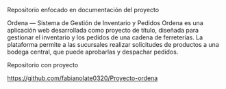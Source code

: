 Repositorio enfocado en documentación del proyecto

Ordena — Sistema de Gestión de Inventario y Pedidos
Ordena es una aplicación web desarrollada como proyecto de título, diseñada para gestionar el inventario y los pedidos de una cadena de ferreterías. La plataforma permite a las sucursales realizar solicitudes de productos a una bodega central, que puede aprobarlas y despachar pedidos.


Repositorio con proyecto

https://github.com/fabianolate0320/Proyecto-ordena

